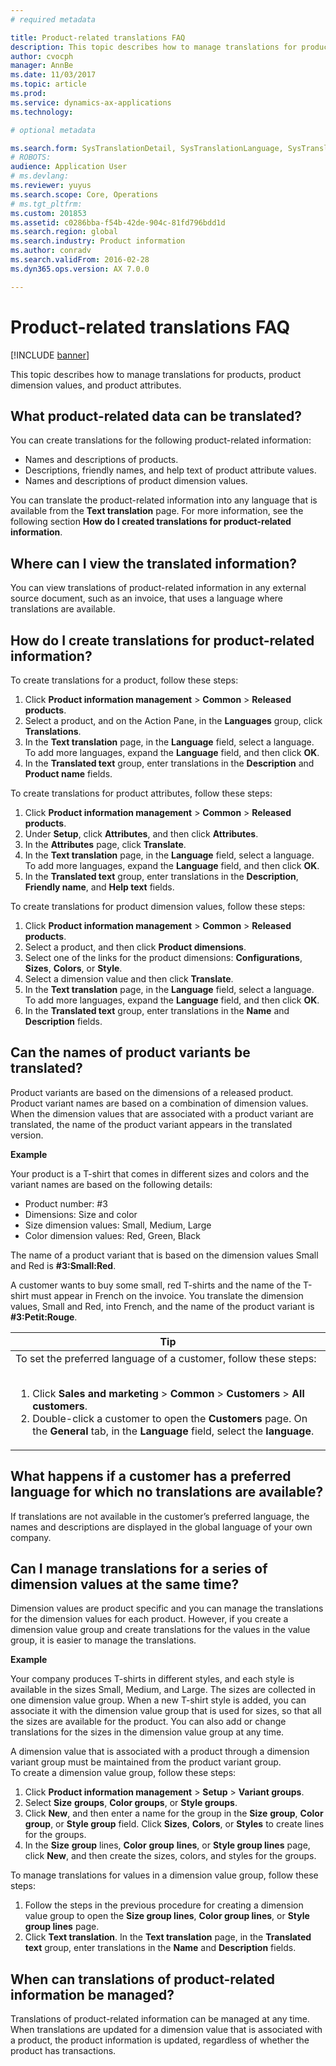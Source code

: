```yaml
---
# required metadata

title: Product-related translations FAQ
description: This topic describes how to manage translations for products, product dimension values, and product attributes. 
author: cvocph
manager: AnnBe
ms.date: 11/03/2017
ms.topic: article
ms.prod: 
ms.service: dynamics-ax-applications
ms.technology: 

# optional metadata

ms.search.form: SysTranslationDetail, SysTranslationLanguage, SysTranslationList
# ROBOTS: 
audience: Application User
# ms.devlang: 
ms.reviewer: yuyus
ms.search.scope: Core, Operations
# ms.tgt_pltfrm: 
ms.custom: 201853
ms.assetid: c0286bba-f54b-42de-904c-81fd796bdd1d
ms.search.region: global
ms.search.industry: Product information
ms.author: conradv
ms.search.validFrom: 2016-02-28
ms.dyn365.ops.version: AX 7.0.0

---
```


# Product-related translations FAQ

[!INCLUDE [banner](../includes/banner.md)]

This topic describes how to manage translations for products, product dimension values, and product attributes. 

What product-related data can be translated?
--------------------------------------------

You can create translations for the following product-related information:
-   Names and descriptions of products.
-   Descriptions, friendly names, and help text of product attribute values.
-   Names and descriptions of product dimension values.

You can translate the product-related information into any language that is available from the **Text translation** page. For more information, see the following section **How do I created translations for product-related information**.

## Where can I view the translated information?
You can view translations of product-related information in any external source document, such as an invoice, that uses a language where translations are available.

## How do I create translations for product-related information?
To create translations for a product, follow these steps:
1.  Click **Product information management** &gt; **Common** &gt; **Released products**.
2.  Select a product, and on the Action Pane, in the **Languages** group, click **Translations**.
3.  In the **Text translation** page, in the **Language** field, select a language. To add more languages, expand the **Language** field, and then click **OK**.
4.  In the **Translated text** group, enter translations in the **Description** and **Product name** fields.

To create translations for product attributes, follow these steps:
1.  Click **Product information management** &gt; **Common** &gt; **Released products**.
2.  Under **Setup**, click **Attributes**, and then click **Attributes**.
3.  In the **Attributes** page, click **Translate**.
4.  In the **Text translation** page, in the **Language** field, select a language. To add more languages, expand the **Language** field, and then click **OK**.
5.  In the **Translated text** group, enter translations in the **Description**, **Friendly name**, and **Help text** fields.

To create translations for product dimension values, follow these steps:
1.  Click **Product information management** &gt; **Common** &gt; **Released products**.
2.  Select a product, and then click **Product dimensions**.
3.  Select one of the links for the product dimensions: **Configurations**, **Sizes**, **Colors**, or **Style**.
4.  Select a dimension value and then click **Translate**.
5.  In the **Text translation** page, in the **Language** field, select a language. To add more languages, expand the **Language** field, and then click **OK**.
6.  In the **Translated text** group, enter translations in the **Name** and **Description** fields.

## Can the names of product variants be translated?
Product variants are based on the dimensions of a released product. Product variant names are based on a combination of dimension values. When the dimension values that are associated with a product variant are translated, the name of the product variant appears in the translated version.  

**Example**  

Your product is a T-shirt that comes in different sizes and colors and the variant names are based on the following details:
-   Product number: \#3
-   Dimensions: Size and color
-   Size dimension values: Small, Medium, Large
-   Color dimension values: Red, Green, Black

The name of a product variant that is based on the dimension values Small and Red is **\#3:Small:Red**.  

A customer wants to buy some small, red T-shirts and the name of the T-shirt must appear in French on the invoice. You translate the dimension values, Small and Red, into French, and the name of the product variant is **\#3:Petit:Rouge**.
<table>
<colgroup>
<col width="100%" />
</colgroup>
<thead>
<tr class="header">
<th><strong>Tip</strong></th>
</tr>
</thead>
<tbody>
<tr class="odd">
<td>To set the preferred language of a customer, follow these steps:
<ol><br/><li>Click <strong>Sales and marketing</strong> &gt; <strong>Common</strong> &gt; <strong>Customers</strong> &gt; <strong>All</strong> <strong>customers</strong>.</li>
<li>Double-click a customer to open the <strong>Customers</strong> page. On the <strong>General</strong> tab, in the <strong>Language</strong> field, select the <strong>language</strong>.</li>
</ol></td>
</tr>
</tbody>
</table>

## What happens if a customer has a preferred language for which no translations are available?
If translations are not available in the customer’s preferred language, the names and descriptions are displayed in the global language of your own company.

## Can I manage translations for a series of dimension values at the same time?
Dimension values are product specific and you can manage the translations for the dimension values for each product. However, if you create a dimension value group and create translations for the values in the value group, it is easier to manage the translations.   

**Example**  

Your company produces T-shirts in different styles, and each style is available in the sizes Small, Medium, and Large. The sizes are collected in one dimension value group. When a new T-shirt style is added, you can associate it with the dimension value group that is used for sizes, so that all the sizes are available for the product. You can also add or change translations for the sizes in the dimension value group at any time.  

A dimension value that is associated with a product through a dimension variant group must be maintained from the product variant group.   
To create a dimension value group, follow these steps:
1.  Click **Product information management** &gt; **Setup** &gt; **Variant groups**.
2.  Select **Size** **groups**, **Color groups**, or **Style groups**.
3.  Click **New**, and then enter a name for the group in the **Size** **group**, **Color group**, or **Style group** field. Click **Sizes**, **Colors**, or **Styles** to create lines for the groups.
4.  In the **Size** **group** lines, **Color** **group** **lines**, or **Style group lines** page, click **New**, and then create the sizes, colors, and styles for the groups.

To manage translations for values in a dimension value group, follow these steps:
1.  Follow the steps in the previous procedure for creating a dimension value group to open the **Size group lines**, **Color group lines**, or **Style group lines** page.
2.  Click **Text translation**. In the **Text translation** page, in the **Translated text** group, enter translations in the **Name** and **Description** fields.

## When can translations of product-related information be managed?
Translations of product-related information can be managed at any time. When translations are updated for a dimension value that is associated with a product, the product information is updated, regardless of whether the product has transactions.





